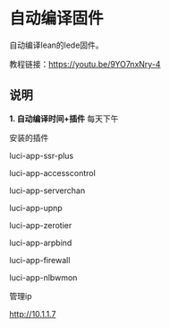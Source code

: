 # 自动编译固件

自动编译lean的lede固件。

教程链接：https://youtu.be/9YO7nxNry-4

## 说明

**1. 自动编译时间+插件**
每天下午

安装的插件

luci-app-ssr-plus

luci-app-accesscontrol

luci-app-serverchan

luci-app-upnp

luci-app-zerotier

luci-app-arpbind

luci-app-firewall

luci-app-nlbwmon


管理ip

http://10.1.1.7
